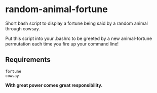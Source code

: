 # random-animal-fortune

Short bash script to display a fortune being said by a random animal through cowsay.

Put this script into your .bashrc to be greeted by a new animal-fortune permutation each time you fire up your command line!

## Requirements
```
fortune
cowsay
```


**With great power comes great responsibility.**
